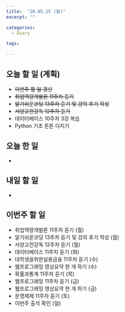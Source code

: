 ```yaml
---
title:  "20.05.25 (월)"
excerpt: ""

categories:
  - Diary

tags:

---
```


## 오늘 할 일 (계획)

- ~~이번주 할 일 갱신~~
- ~~취업역량개발론 11주차 듣기~~
- ~~알기쉬운코딩 13주차 듣기 및 강의 후기 작성~~
- ~~서양고전강독 12주차 듣기~~
- 데이터베이스 10주차 3강 복습
- Python 기초 튼튼 다지기


## 오늘 한 일

- 

## 내일 할 일

- 

## 이번주 할 일

- 취업역량개발론 11주차 듣기 (월)
- 알기쉬운코딩 13주차 듣기 및 강의 후기 작성 (월)
- 서양고전강독 12주차 듣기 (월)
- 데이터베이스 11주차 듣기 (화)
- 대학생을위한실용금융 11주차 듣기 (수)
- 웹프로그래밍 영상요약 한 개 하기 (수)
- 확률과통계 11주차 듣기 (목)
- 웹프로그래밍 11주차 듣기 (금)
- 웹프로그래밍 영상요약 한 개 하기 (금)
- 운영체제 11주차 듣기 (토)
- 이번주 출석 확인 (일)
